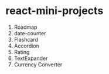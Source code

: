 # react-mini-projects

1. Roadmap 
2. date-counter
3. Flashcard 
4. Accordion
5. Rating
6. TextExpander
7. Currency Converter

